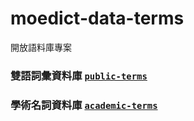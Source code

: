 moedict-data-terms
==================

開放語料庫專案

### 雙語詞彙資料庫 [`public-terms`](public-terms/README.md)

### 學術名詞資料庫 [`academic-terms`](academic-terms/README.md)
